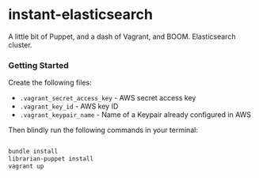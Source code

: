 instant-elasticsearch
=====================

A little bit of Puppet, and a dash of Vagrant, and BOOM. Elasticsearch cluster.


### Getting Started

Create the following files:

 * `.vagrant_secret_access_key` - AWS secret access key
 * `.vagrant_key_id` - AWS key ID
 * `.vagrant_keypair_name` - Name of a Keypair already configured in AWS


Then blindly run the following commands in your terminal:

```bash

bundle install
librarian-puppet install
vagrant up

```
